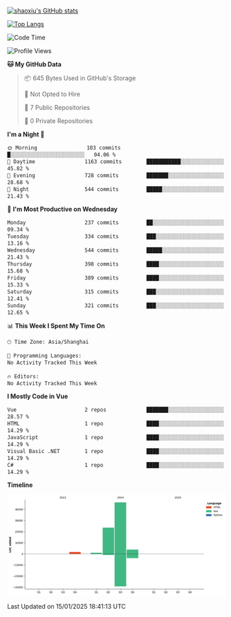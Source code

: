 [![shaoxiu's GitHub stats](https://github-readme-stats.vercel.app/api?username=shaoxiu&count_private=true&show_icons=true)](https://github.com/anuraghazra/github-readme-stats)

[![Top Langs](https://github-readme-stats.vercel.app/api/top-langs/?username=shaoxiu&layout=compact)](https://github.com/anuraghazra/github-readme-stats)


<!--START_SECTION:waka-->
![Code Time](http://img.shields.io/badge/Code%20Time-110%20hrs%2021%20mins-blue)

![Profile Views](http://img.shields.io/badge/Profile%20Views-0-blue)

**🐱 My GitHub Data** 

> 📦 645 Bytes Used in GitHub's Storage 
 > 
> 🚫 Not Opted to Hire
 > 
> 📜 7 Public Repositories 
 > 
> 🔑 0 Private Repositories 
 > 
**I'm a Night 🦉** 

```text
🌞 Morning                103 commits         █░░░░░░░░░░░░░░░░░░░░░░░░   04.06 % 
🌆 Daytime                1163 commits        ███████████░░░░░░░░░░░░░░   45.82 % 
🌃 Evening                728 commits         ███████░░░░░░░░░░░░░░░░░░   28.68 % 
🌙 Night                  544 commits         █████░░░░░░░░░░░░░░░░░░░░   21.43 % 
```
📅 **I'm Most Productive on Wednesday** 

```text
Monday                   237 commits         ██░░░░░░░░░░░░░░░░░░░░░░░   09.34 % 
Tuesday                  334 commits         ███░░░░░░░░░░░░░░░░░░░░░░   13.16 % 
Wednesday                544 commits         █████░░░░░░░░░░░░░░░░░░░░   21.43 % 
Thursday                 398 commits         ████░░░░░░░░░░░░░░░░░░░░░   15.68 % 
Friday                   389 commits         ████░░░░░░░░░░░░░░░░░░░░░   15.33 % 
Saturday                 315 commits         ███░░░░░░░░░░░░░░░░░░░░░░   12.41 % 
Sunday                   321 commits         ███░░░░░░░░░░░░░░░░░░░░░░   12.65 % 
```


📊 **This Week I Spent My Time On** 

```text
🕑︎ Time Zone: Asia/Shanghai

💬 Programming Languages: 
No Activity Tracked This Week

🔥 Editors: 
No Activity Tracked This Week
```

**I Mostly Code in Vue** 

```text
Vue                      2 repos             ███████░░░░░░░░░░░░░░░░░░   28.57 % 
HTML                     1 repo              ████░░░░░░░░░░░░░░░░░░░░░   14.29 % 
JavaScript               1 repo              ████░░░░░░░░░░░░░░░░░░░░░   14.29 % 
Visual Basic .NET        1 repo              ████░░░░░░░░░░░░░░░░░░░░░   14.29 % 
C#                       1 repo              ████░░░░░░░░░░░░░░░░░░░░░   14.29 % 
```



**Timeline**

![Lines of Code chart](https://raw.githubusercontent.com/shaoxiu/shaoxiu/main/assets/bar_graph.png)


 Last Updated on 15/01/2025 18:41:13 UTC
<!--END_SECTION:waka-->
